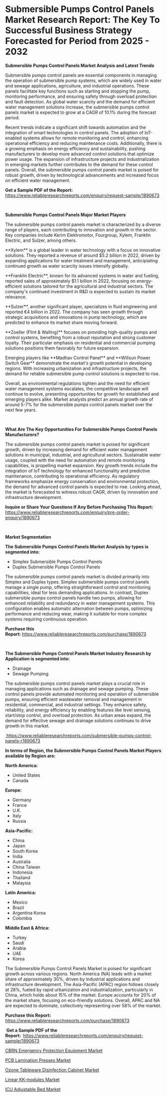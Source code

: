 <p><h1>Submersible Pumps Control Panels Market Research Report: The Key To Successful Business Strategy Forecasted for Period from 2025 - 2032</h1></p><p><strong>Submersible Pumps Control Panels Market Analysis and Latest Trends</strong></p>
<p><p>Submersible pumps control panels are essential components in managing the operation of submersible pump systems, which are widely used in water and sewage applications, agriculture, and industrial operations. These panels facilitate key functions such as starting and stopping the pump, monitoring performance, and ensuring safety through overload protection and fault detection. As global water scarcity and the demand for efficient water management solutions increase, the submersible pumps control panels market is expected to grow at a CAGR of 10.1% during the forecast period.</p><p>Recent trends indicate a significant shift towards automation and the integration of smart technologies in control panels. The adoption of IoT-enabled systems allows for remote monitoring and control, enhancing operational efficiency and reducing maintenance costs. Additionally, there is a growing emphasis on energy efficiency and sustainability, pushing manufacturers to develop more advanced control solutions that optimize power usage. The expansion of infrastructure projects and industrialization in emerging markets further contributes to the demand for these control panels. Overall, the submersible pumps control panels market is poised for robust growth, driven by technological advancements and increased focus on efficient water management.</p></p>
<p><strong>Get a Sample PDF of the Report:&nbsp;</strong> <a href="https://www.reliableresearchreports.com/enquiry/request-sample/1890673?utm_campaign=121&utm_medium=2&utm_source=Github&utm_content=ia&utm_term=01032025&utm_id=submersible-pumps-control-panels">https://www.reliableresearchreports.com/enquiry/request-sample/1890673</a></p>
<p>&nbsp;</p>
<p><strong>Submersible Pumps Control Panels Major Market Players</strong></p>
<p><p>The submersible pumps control panels market is characterized by a diverse range of players, each contributing to innovation and growth in the sector. Key companies include Kerim Elektromotor, Fourgroup, Xylem, Franklin Electric, and Sulzer, among others.</p><p>**Xylem** is a global leader in water technology with a focus on innovative solutions. They reported a revenue of around $5.2 billion in 2022, driven by expanding applications for water treatment and management, anticipiating continued growth as water scarcity issues intensify globally.</p><p>**Franklin Electric**, known for its advanced systems in water and fueling, reported sales of approximately $1.1 billion in 2022, focusing on energy-efficient solutions tailored for the agricultural and industrial sectors. The company's continued investment in R&D is expected to sustain its market relevance.</p><p>**Sulzer**, another significant player, specializes in fluid engineering and reported €4 billion in 2022. The company has seen growth through strategic acquisitions and innovations in pump technology, which are predicted to enhance its market share moving forward.</p><p>**Zoeller (Flint & Walling)** focuses on providing high-quality pumps and control systems, benefiting from a robust reputation and strong customer loyalty. Their particular emphasis on residential and commercial pumping solutions positions them favorably for future expansion.</p><p>Emerging players like **Madhav Control Panel** and **Willsun Power Switch Gear** demonstrate the market's growth potential in developing regions. With increasing urbanization and infrastructure projects, the demand for reliable submersible pump control solutions is expected to rise.</p><p>Overall, as environmental regulations tighten and the need for efficient water management systems escalates, the competitive landscape will continue to evolve, presenting opportunities for growth for established and emerging players alike. Market analysts predict an annual growth rate of around 5-7% for the submersible pumps control panels market over the next few years.</p></p>
<p>&nbsp;</p>
<p><strong>What Are The Key Opportunities For Submersible Pumps Control Panels Manufacturers?</strong></p>
<p><p>The submersible pumps control panels market is poised for significant growth, driven by increasing demand for efficient water management solutions in municipal, industrial, and agricultural sectors. Sustainable water usage, coupled with the need for automation and remote monitoring capabilities, is propelling market expansion. Key growth trends include the integration of IoT technology for enhanced functionality and predictive maintenance, contributing to operational efficiency. As regulatory frameworks emphasize energy conservation and environmental protection, the demand for advanced control panels is expected to rise. Looking ahead, the market is forecasted to witness robust CAGR, driven by innovation and infrastructure development.</p></p>
<p><strong>Inquire or Share Your Questions If Any Before Purchasing This Report:</strong> <a href="https://www.reliableresearchreports.com/enquiry/pre-order-enquiry/1890673?utm_campaign=121&utm_medium=2&utm_source=Github&utm_content=ia&utm_term=01032025&utm_id=submersible-pumps-control-panels">https://www.reliableresearchreports.com/enquiry/pre-order-enquiry/1890673</a></p>
<p>&nbsp;</p>
<p><strong>Market Segmentation</strong></p>
<p><strong>The Submersible Pumps Control Panels Market Analysis by types is segmented into:</strong></p>
<p><ul><li>Simplex Submersible Pumps Control Panels</li><li>Duplex Submersible Pumps Control Panels</li></ul></p>
<p><p>The submersible pumps control panels market is divided primarily into Simplex and Duplex types. Simplex submersible pumps control panels manage a single pump, offering straightforward control and monitoring capabilities, ideal for less demanding applications. In contrast, Duplex submersible pumps control panels handle two pumps, allowing for enhanced reliability and redundancy in water management systems. This configuration enables automatic alternation between pumps, optimizing performance and reducing wear, making it suitable for more complex systems requiring continuous operation.</p></p>
<p><strong>Purchase this Report:&nbsp;</strong><a href="https://www.reliableresearchreports.com/purchase/1890673?utm_campaign=121&utm_medium=2&utm_source=Github&utm_content=ia&utm_term=01032025&utm_id=submersible-pumps-control-panels">https://www.reliableresearchreports.com/purchase/1890673</a></p>
<p>&nbsp;</p>
<p><strong>The Submersible Pumps Control Panels Market Industry Research by Application is segmented into:</strong></p>
<p><ul><li>Drainage</li><li>Sewage Pumping</li></ul></p>
<p><p>The submersible pumps control panels market plays a crucial role in managing applications such as drainage and sewage pumping. These control panels provide automated monitoring and operation of submersible pumps, ensuring efficient wastewater removal and management in residential, commercial, and industrial settings. They enhance safety, reliability, and energy efficiency by enabling features like level sensing, start/stop control, and overload protection. As urban areas expand, the demand for effective sewage and drainage solutions continues to drive growth in this market.</p></p>
<p><a href="https://www.reliableresearchreports.com/submersible-pumps-control-panels-r1890673?utm_campaign=121&utm_medium=2&utm_source=Github&utm_content=ia&utm_term=01032025&utm_id=submersible-pumps-control-panels">&nbsp;https://www.reliableresearchreports.com/submersible-pumps-control-panels-r1890673</a></p>
<p><strong>In terms of Region, the Submersible Pumps Control Panels Market Players available by Region are:</strong></p>
<p>
    <p> <strong> North America: </strong>
        <ul>
            <li>United States</li>
            <li>Canada</li>
        </ul>
        </p> 
    <p> <strong> Europe: </strong>
        <ul>
            <li>Germany</li>
            <li>France</li>
            <li>U.K.</li>
            <li>Italy</li>
            <li>Russia</li>
        </ul>
        </p> 
    <p> <strong> Asia-Pacific: </strong>
        <ul>
            <li>China</li>
            <li>Japan</li>
            <li>South Korea</li>
            <li>India</li>
            <li>Australia</li>
            <li>China Taiwan</li>
            <li>Indonesia</li>
            <li>Thailand</li>
            <li>Malaysia</li>
        </ul>
        </p> 
    <p> <strong> Latin America: </strong>
        <ul>
            <li>Mexico</li>
            <li>Brazil</li>
            <li>Argentina Korea</li>
            <li>Colombia</li>
        </ul>
        </p> 
    <p> <strong> Middle East & Africa: </strong>
        <ul>
            <li>Turkey</li>
            <li>Saudi</li>
            <li>Arabia</li>
            <li>UAE</li>
            <li>Korea</li>
        </ul>
    </p>
    </p>
<p><p>The Submersible Pumps Control Panels Market is poised for significant growth across various regions. North America (NA) leads with a market share of approximately 30%, driven by industrial applications and infrastructure development. The Asia-Pacific (APAC) region follows closely at 28%, fueled by rapid urbanization and industrialization, particularly in China, which holds about 15% of the market. Europe accounts for 20% of the market share, focusing on eco-friendly solutions. Overall, APAC and NA are expected to dominate, collectively representing over 58% of the market.</p></p>
<p><strong>Purchase this Report: </strong><a href="https://www.reliableresearchreports.com/purchase/1890673?utm_campaign=121&utm_medium=2&utm_source=Github&utm_content=ia&utm_term=01032025&utm_id=submersible-pumps-control-panels">https://www.reliableresearchreports.com/purchase/1890673</a></p>
<p>&nbsp;<strong>Get a Sample PDF of the Report:&nbsp;&nbsp;</strong><a href="https://www.reliableresearchreports.com/enquiry/request-sample/1890673?utm_campaign=121&utm_medium=2&utm_source=Github&utm_content=ia&utm_term=01032025&utm_id=submersible-pumps-control-panels">https://www.reliableresearchreports.com/enquiry/request-sample/1890673</a></p>
<p><strong></strong></p>
<p><p><a href="https://github.com/xalatieusope/Market-Research-Report-List-1/blob/main/cbrn-emergency-protection-equipment-market.md?utm_campaign=121&utm_medium=2&utm_source=Github&utm_content=ia&utm_term=01032025&utm_id=submersible-pumps-control-panels">CBRN Emergency Protection Equipment Market</a></p><p><a href="https://github.com/lefiobakali/Market-Research-Report-List-1/blob/main/pcb-lamination-presses-market.md?utm_campaign=121&utm_medium=2&utm_source=Github&utm_content=ia&utm_term=01032025&utm_id=submersible-pumps-control-panels">PCB Lamination Presses Market</a></p><p><a href="https://github.com/kaloyhboosh/Market-Research-Report-List-1/blob/main/ozone-tableware-disinfection-cabinet-market.md?utm_campaign=121&utm_medium=2&utm_source=Github&utm_content=ia&utm_term=01032025&utm_id=submersible-pumps-control-panels">Ozone Tableware Disinfection Cabinet Market</a></p><p><a href="https://github.com/stickkinkel/Market-Research-Report-List-1/blob/main/linear-kk-modules-market.md?utm_campaign=121&utm_medium=2&utm_source=Github&utm_content=ia&utm_term=01032025&utm_id=submersible-pumps-control-panels">Linear KK-modules Market</a></p><p><a href="https://github.com/xtysizov/Market-Research-Report-List-1/blob/main/icu-adjustable-bed-market.md?utm_campaign=121&utm_medium=2&utm_source=Github&utm_content=ia&utm_term=01032025&utm_id=submersible-pumps-control-panels">ICU Adjustable Bed Market</a></p></p>